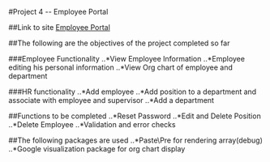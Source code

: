#Project 4 -- Employee Portal

##Link to site
[Employee Portal](shriak-p4.gopagoda.com)

##The following are the objectives of the project completed so far

###Employee Functionality
..*View Employee Information
..*Employee editing his personal information
..*View Org chart of employee and department

###HR functionality
..*Add employee
..*Add position to a department and associate with employee and supervisor
..*Add a department

##Functions to be completed
..*Reset Password
..*Edit and Delete Position
..*Delete Employee
..*Validation and error checks

##The following packages are used
..*Paste\Pre for rendering array(debug)
..*Google visualization package for org chart display